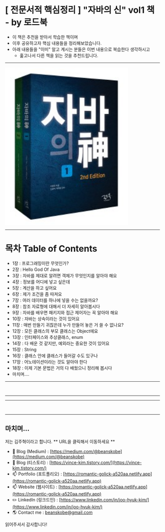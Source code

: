 # [ 전문서적 핵심정리 ] "자바의 신" vol1 책 - by 로드북 

- 이 책은 추천을 받아서 학습한 책이며
- 이후 공유하고자 핵심 내용들을 정리해보았습니다.
- 아래 내용들을 "이미" 알고 계시는 분들은 이번 내용으로 복습한다 생각하시고
    - 훑고나서 다른 책을 읽는 것을 추천드립니다.

-------------

<img src="./cover.jpeg" alt="cover" title="cover" width="400" align="center" />


-------------

# 목차 Table of Contents 

- 1장 : 프로그래밍이란 무엇인가?
- 2장 : Hello God Of Java
- 3장 : 자바를 제대로 알려면 객체가 무엇인지를 알아야 해요
- 4장 : 정보를 어디에 넣고 싶은데
- 5장 : 계산을 하고 싶어요
- 6장 : 제가 조건을 좀 따져요
- 7장 : 여러 데이터를 하나에 넣을 수는 없을까요?
- 8장 : 참조 자료형에 대해서 더 자세히 알아봅시다
- 9장 : 자바를 배우면 패키지와 접근 제어자는 꼭 알아야 해요
- 10장 : 자바는 상속이라는 것이 있어요
- 11장 : 매번 만들기 귀찮은데 누가 만들어 놓은 거 쓸 수 없나요?
- 12장 : 모든 클래스의 부모 클래스는 Object에요
- 13장 : 인터페이스와 추상클래스, enum
- 14장 : 다 배운 것 같지만, 예외라는 중요한 것이 있어요
- 15장 : String
- 16장 : 클래스 안에 클래스가 들어갈 수도 있구나
- 17장 : 어노테이션이라는 것도 알아야 한다
- 18장 : 이제 기본 문법은 거의 다 배웠으니 정리해 봅시다
- 마치며....

-------------

<br />

-------------


-------------

<br />

-------------

## 마치며...

저는 김주혁이라고 합니다.
** URL을 클릭해서 이동하세요 **

- 🌱 Blog (Medium) : [https://medium.com/@beanskobe](https://medium.com/@beanskobe)
- 🌱 Blog (티스토리) : [https://vince-kim.tistory.com/](https://vince-kim.tistory.com/)
- 📫 Portfolio (포트폴리오) : [https://romantic-golick-a520aa.netlify.app](https://romantic-golick-a520aa.netlify.app)
- 📫 Website (웹사이트) : [https://romantic-golick-a520aa.netlify.app](https://romantic-golick-a520aa.netlify.app)
- ✏️ LinkedIn (링크드인) : [https://www.linkedin.com/in/joo-hyuk-kim/](https://www.linkedin.com/in/joo-hyuk-kim/)
- 🌎 Contact me : [beanskobe@gmail.com](mailto:beanskobe@gmail.com)

읽어주셔서 감사합니다!
